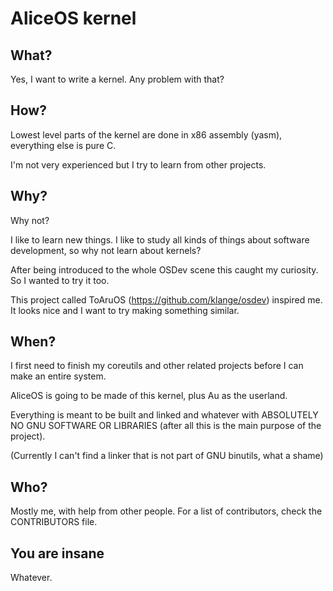# AliceOS kernel

## What?

Yes, I want to write a kernel. Any problem with that?

## How?

Lowest level parts of the kernel are done in x86 assembly (yasm), everything else is pure C.

I'm not very experienced but I try to learn from other projects.

## Why?

Why not?

I like to learn new things. I like to study all kinds of things about software development, so why not learn about kernels?

After being introduced to the whole OSDev scene this caught my curiosity. So I wanted to try it too.

This project called ToAruOS (https://github.com/klange/osdev) inspired me. It looks nice and I want to try making something similar.

## When?

I first need to finish my coreutils and other related projects before I can make an entire system.

AliceOS is going to be made of this kernel, plus Au as the userland.

Everything is meant to be built and linked and whatever with ABSOLUTELY NO GNU SOFTWARE OR LIBRARIES (after all this is the main purpose of the project).

(Currently I can't find a linker that is not part of GNU binutils, what a shame)

## Who?

Mostly me, with help from other people. For a list of contributors, check the CONTRIBUTORS file.

## You are insane

Whatever.
